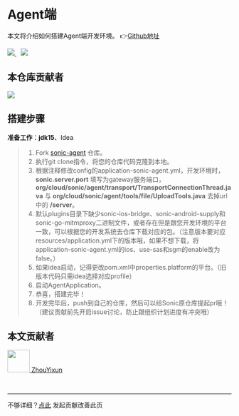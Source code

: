 # Agent端

本文将介绍如何搭建Agent端开发环境。 👉[Github地址](https://github.com/SonicCloudOrg/sonic-agent)

<a href="#">  
<img src="https://img.shields.io/github/stars/SonicCloudOrg/sonic-agent?style=social">
<img style="margin-left: 10px" src="https://img.shields.io/github/forks/SonicCloudOrg/sonic-agent?style=social">
</a>

## 本仓库贡献者

<a href="https://github.com/SonicCloudOrg/sonic-agent/graphs/contributors">
  <img src="https://contrib.rocks/image?repo=SonicCloudOrg/sonic-agent" />
</a>

## 搭建步骤

**准备工作**：**jdk15**、Idea

> 1. Fork [sonic-agent](https://github.com/SonicCloudOrg/sonic-agent) 仓库。
> 2. 执行git clone指令，将您的仓库代码克隆到本地。
> 3. 根据注释修改config的application-sonic-agent.yml，开发环境时，**sonic.server.port** 填写为gateway服务端口，**org/cloud/sonic/agent/transport/TransportConnectionThread.java** 与 **org/cloud/sonic/agent/tools/file/UploadTools.java** 去掉url中的 **/server**。
> 4. 默认plugins目录下缺少sonic-ios-bridge、sonic-android-supply和sonic-go-mitmproxy二进制文件，或者存在但是跟您开发环境的平台一致，可以根据您的开发系统去仓库下载对应的包。（注意版本要对应resources/application.yml下的版本哦，如果不想下载，将application-sonic-agent.yml的ios、use-sas和sgm的enable改为false。）
> 5. 如果idea启动，记得更改pom.xml中properties.platform的平台。（旧版本代码只需idea选择对应profile）
> 5. 启动AgentApplication。
> 6. 恭喜，搭建完毕！
> 7. 开发完毕后，push到自己的仓库，然后可以给Sonic原仓库提起pr哦！（建议贡献前先开启issue讨论，防止跟组织计划进度有冲突哦）

## 本文贡献者
<div class="cont">
<a href="https://gitee.com/ZhouYixun" target="_blank">
<img src="https://portrait.gitee.com/uploads/avatars/user/2698/8096045_ZhouYixun_1645499109.png!avatar100" width="50"/>
<span>ZhouYixun</span>
</a>
</div>

&nbsp;
&nbsp;
***
不够详细？[点此](https://github.com/SonicCloudOrg/sonic-offical-website/edit/main/src/markdown/contribute/con-agent.md) 发起贡献改善此页
